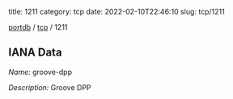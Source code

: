 title: 1211
category: tcp
date: 2022-02-10T22:46:10
slug: tcp/1211

[portdb](/) / [tcp](/category/tcp.html) / 1211


## IANA Data

_Name:_ groove-dpp

_Description:_ Groove DPP

